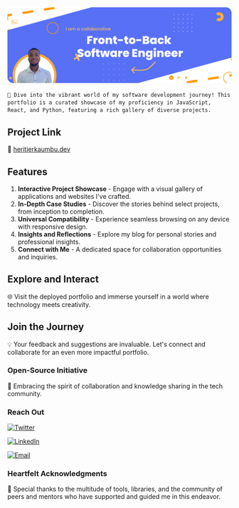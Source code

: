 <img src="src/assets/Banner.png">

`🚀 Dive into the vibrant world of my software development journey! This portfolio is a curated showcase of my proficiency in JavaScript, React, and Python, featuring a rich gallery of diverse projects.`

## Project Link

🔗 [heritierkaumbu.dev](https://heritierkaumbu.dev)

## Features 
1. **Interactive Project Showcase** - Engage with a visual gallery of applications and websites I've crafted.
2. **In-Depth Case Studies** - Discover the stories behind select projects, from inception to completion.
3. **Universal Compatibility** - Experience seamless browsing on any device with responsive design.
4. **Insights and Reflections** - Explore my blog for personal stories and professional insights.
5. **Connect with Me** - A dedicated space for collaboration opportunities and inquiries.

## Explore and Interact  
🌐 Visit the deployed portfolio and immerse yourself in a world where technology meets creativity.

## Join the Journey
💡 Your feedback and suggestions are invaluable. Let's connect and collaborate for an even more impactful portfolio.

### Open-Source Initiative  
🌱 Embracing the spirit of collaboration and knowledge sharing in the tech community.

### Reach Out
[![Twitter](https://img.shields.io/twitter/follow/2207_hbk?style=social)](https://twitter.com/2207_hbk)

[![LinkedIn](https://img.shields.io/badge/-Heritier%20Kaumbu-blue?style=flat-square&logo=linkedin)](https://za.linkedin.com/in/heritierkaumbu)

[![Email](https://img.shields.io/badge/-Email%20Me-gray?style=flat-square&logo=gmail)](mailto:heritierkaumbu@gmail.com)

### Heartfelt Acknowledgments 
🙌 Special thanks to the multitude of tools, libraries, and the community of peers and mentors who have supported and guided me in this endeavor.
